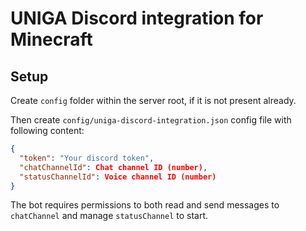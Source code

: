 # UNIGA Discord integration for Minecraft

## Setup

Create `config` folder within the server root, if it is not present already.

Then create `config/uniga-discord-integration.json` config file with following content:
```json
{
  "token": "Your discord token",
  "chatChannelId": Chat channel ID (number),
  "statusChannelId": Voice channel ID (number)
}
```

The bot requires permissions to both read and send messages to `chatChannel` and manage `statusChannel` to start.
